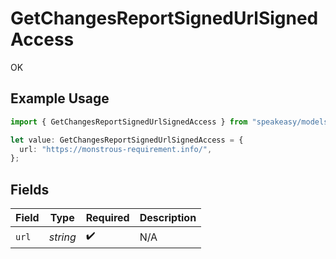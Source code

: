 # GetChangesReportSignedUrlSignedAccess

OK

## Example Usage

```typescript
import { GetChangesReportSignedUrlSignedAccess } from "speakeasy/models/operations";

let value: GetChangesReportSignedUrlSignedAccess = {
  url: "https://monstrous-requirement.info/",
};
```

## Fields

| Field              | Type               | Required           | Description        |
| ------------------ | ------------------ | ------------------ | ------------------ |
| `url`              | *string*           | :heavy_check_mark: | N/A                |